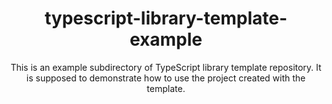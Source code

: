 <div align="center">
  <h1>typescript-library-template-example</h1>
  <p>
    This is an example subdirectory of TypeScript library template repository.
    It is supposed to demonstrate how to use the project created with the template.
  </p>
</div>

